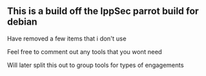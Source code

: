 ## This is a build off the IppSec parrot build for debian

Have removed a few items that i don't use

Feel free to comment out any tools that you wont need

Will later split this out to group tools for types of engagements
